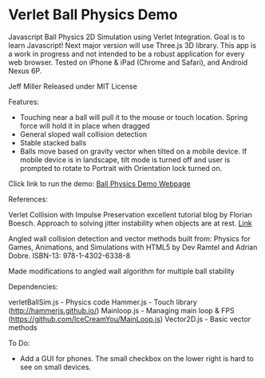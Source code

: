 # Verlet Ball Physics Demo

Javascript Ball Physics 2D Simulation using Verlet Integration. Goal is to learn Javascript! Next major version will use Three.js 3D library. This app is a work in progress and not intended to be a robust application for every web browser. Tested on iPhone & iPad (Chrome and Safari), and Android Nexus 6P.

Jeff Miller 
Released under MIT License

Features:
- Touching near a ball will pull it to the mouse or touch location. Spring force will hold it in place when dragged
- General sloped wall collision detection
- Stable stacked balls
- Balls move based on gravity vector when tilted on a mobile device. If mobile device is in landscape, tilt 
  mode is turned off and user is prompted to rotate to Portrait with Orientation lock turned on.

Click link to run the demo: [Ball Physics Demo Webpage](https://jmogl.github.io/VerletBallPhysicsDemo/)	

References:

Verlet Collision with Impulse Preservation excellent tutorial blog by Florian Boesch. Approach to solving jitter instability when objects are at rest. [Link](http://codeflow.org/entries/2010/nov/29/verlet-collision-with-impulse-preservation/)

Angled wall collision detection and vector methods built from:
Physics for Games, Animations, and Simulations with HTML5 by Dev Ramtel and Adrian Dobre. ISBN-13: 978-1-4302-6338-8

Made modifications to angled wall algorithm for multiple ball stability

Dependencies:

verletBallSim.js - Physics code
Hammer.js   - Touch library (http://hammerjs.github.io/)
Mainloop.js - Managing main loop & FPS (https://github.com/IceCreamYou/MainLoop.js)
Vector2D.js - Basic vector methods 

To Do:
- Add a GUI for phones. The small checkbox on the lower right is hard to see on small devices.
